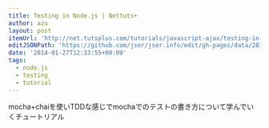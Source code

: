 ```yaml
---
title: Testing in Node.js | Nettuts+
author: azu
layout: post
itemUrl: 'http://net.tutsplus.com/tutorials/javascript-ajax/testing-in-node-js/'
editJSONPath: 'https://github.com/jser/jser.info/edit/gh-pages/data/2014/01/index.json'
date: '2014-01-27T12:33:55+00:00'
tags:
  - node.js
  - testing
  - tutorial
---
```

mocha+chaiを使いTDDな感じでmochaでのテストの書き方について学んでいくチュートリアル
